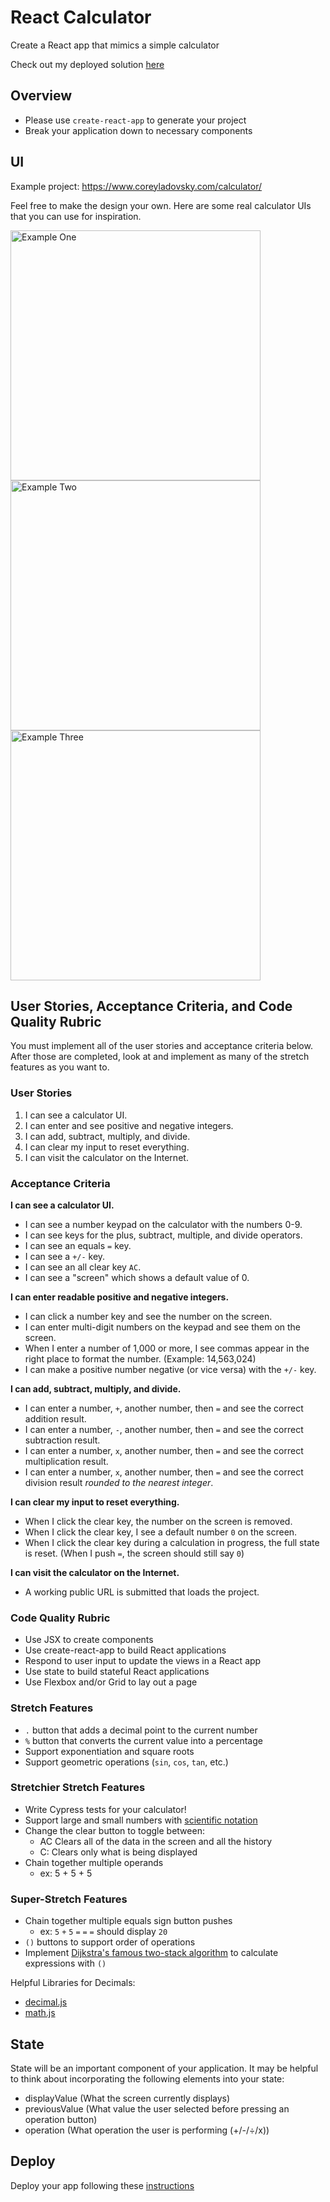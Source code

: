 # React Calculator

Create a React app that mimics a simple calculator

Check out my deployed solution [here](https://phonecalculator.surge.sh)

## Overview

- Please use `create-react-app` to generate your project
- Break your application down to necessary components

## UI

Example project: https://www.coreyladovsky.com/calculator/

Feel free to make the design your own.  Here are some real calculator UIs that you can use for inspiration.

<img src="./src/images/exampleScreenshotOne.png" alt="Example One" width="400">
<img src="./src/images/exampleScreenshotTwo.png" alt="Example Two" width="400">
<img src="./src/images/exampleScreenshotThree.png" alt="Example Three" width="400">

## User Stories, Acceptance Criteria, and Code Quality Rubric

You must implement all of the user stories and acceptance criteria below. After those are completed, look at and implement as many of the stretch features as you want to.

### User Stories

1. I can see a calculator UI.
1. I can enter and see positive and negative integers.
1. I can add, subtract, multiply, and divide.
1. I can clear my input to reset everything.
1. I can visit the calculator on the Internet.

### Acceptance Criteria

**I can see a calculator UI.**

- I can see a number keypad on the calculator with the numbers 0-9.
- I can see keys for the plus, subtract, multiple, and divide operators.
- I can see an equals `=` key.
- I can see a `+/-` key.
- I can see an all clear key `AC`.
- I can see a "screen" which shows a default value of 0.

**I can enter readable positive and negative integers.**

- I can click a number key and see the number on the screen.
- I can enter multi-digit numbers on the keypad and see them on the screen.
- When I enter a number of 1,000 or more, I see commas appear in the right place to format the number. (Example: 14,563,024)
- I can make a positive number negative (or vice versa) with the `+/-` key.

**I can add, subtract, multiply, and divide.**

- I can enter a number, `+`, another number, then `=` and see the correct addition result.
- I can enter a number, `-`, another number, then `=` and see the correct subtraction result.
- I can enter a number, `x`, another number, then `=` and see the correct multiplication result.
- I can enter a number, `x`, another number, then `=` and see the correct division result _rounded to the nearest integer_.

**I can clear my input to reset everything.**

- When I click the clear key, the number on the screen is removed.
- When I click the clear key, I see a default number `0` on the screen.
- When I click the clear key during a calculation in progress, the full state is reset. (When I push `=`, the screen should still say `0`)

**I can visit the calculator on the Internet.**

- A working public URL is submitted that loads the project.

### Code Quality Rubric

- Use JSX to create components
- Use create-react-app to build React applications
- Respond to user input to update the views in a React app
- Use state to build stateful React applications
- Use Flexbox and/or Grid to lay out a page

### Stretch Features

- `.` button that adds a decimal point to the current number
- `%` button that converts the current value into a percentage
- Support exponentiation and square roots
- Support geometric operations (`sin`, `cos`, `tan`, etc.)

### Stretchier Stretch Features
- Write Cypress tests for your calculator!
- Support large and small numbers with [scientific notation](https://en.wikipedia.org/wiki/Scientific_notation#E_notation)
- Change the clear button to toggle between:
    - AC Clears all of the data in the screen and all the history
    - C: Clears only what is being displayed
- Chain together multiple operands
    - ex:  5 + 5 + 5

### Super-Stretch Features
- Chain together multiple equals sign button pushes
    - ex: `5` `+` `5` `=` `=` `=` should display `20`
- `()` buttons to support order of operations
- Implement [Dijkstra's famous two-stack algorithm](https://youtu.be/0sixdU-cehs?t=395) to calculate expressions with `()`


Helpful Libraries for Decimals:
- [decimal.js](https://mikemcl.github.io/decimal.js/)
- [math.js](https://mathjs.org/)


## State

State will be an important component of your application.  It may be helpful to think about incorporating the following elements into your state:

- displayValue (What the screen currently displays)
- previousValue (What value the user selected before pressing an operation button)
- operation (What operation the user is performing (+/-/÷/x))

## Deploy 
Deploy your app following these [instructions](https://github.com/joinpursuit/Pursuit-Core-Web/tree/master/react/react_deployment)